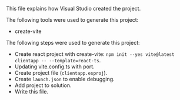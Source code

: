 This file explains how Visual Studio created the project.

The following tools were used to generate this project:
- create-vite

The following steps were used to generate this project:
- Create react project with create-vite: `npm init --yes vite@latest clientapp -- --template=react-ts`.
- Updating vite.config.ts with port.
- Create project file (`clientapp.esproj`).
- Create `launch.json` to enable debugging.
- Add project to solution.
- Write this file.
